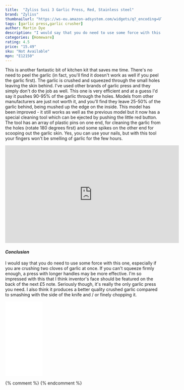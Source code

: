 ```yaml
---
title:  "Zyliss Susi 3 Garlic Press, Red, Stainless steel"
brand: "Zyliss"
thumbnailurl: "https://ws-eu.amazon-adsystem.com/widgets/q?_encoding=UTF8&ASIN=B006MST90G&Format=_SL160_&ID=AsinImage&MarketPlace=GB&ServiceVersion=20070822&WS=1&tag=codemartin04-21&language=en_GB"
tags: [garlic press,garlic crusher]
author: Martin Dye
description: "I would say that you do need to use some force with this one, especially if you are crushing two cloves of garlic at once."
categories: [Homeware]
rating: 4.5
price: "15.49"
sku: "Not Available"
mpn: "E12150"
---
```


This is another fantastic bit of kitchen kit that saves me time. There's no need to peel the garlic (in fact, you'll find
it doesn't work as well if you peel the garlic first). The garlic is crushed and squeezed through
the small holes leaving the skin behind. I've used other brands of garlic press and they simply don't do the job as well.
This one is very efficient and at a guess I'd say it pushes 90-95% of the garlic through the holes. Models from other
manufacturers are just not worth it, and you'll find they leave 25-50% of the garlic behind, being mushed up the edge on the inside.
This model has been improved - it still works as well as the previous model but it now has a special cleaning tool which can
be ejected by pushing the little red button. The tool has an array of plastic pins on one end, for cleaning the garlic from the
holes (rotate 180 degrees first) and some spikes on the other end for scooping out the garlic skin. Yes, you can use your
nails, but with this tool your fingers won't be smelling of garlic for the few hours.

<iframe width="560" height="315" src="https://www.youtube.com/embed/0KCwkkW80U8" frameborder="0" allow="accelerometer; autoplay; encrypted-media; gyroscope; picture-in-picture" allowfullscreen></iframe>

<h4><em>Conclusion</em></h4>

I would say that you do need to use some force with this one, especially if you are crushing two cloves of garlic
at once. If you can't squeeze firmly enough, a press with longer handles may be more effective.
I'm so impressed with this that I think inventor's face should be featured on the back of the next £5 note.
Seriously though, it's really the only garlic press you need. I also think it produces a better quality crushed garlic
compared to smashing with the side of the knife and / or finely chopping it.

<iframe style="width:120px;height:240px;" marginwidth="0" marginheight="0" scrolling="no" frameborder="0" src="//ws-eu.amazon-adsystem.com/widgets/q?ServiceVersion=20070822&OneJS=1&Operation=GetAdHtml&MarketPlace=GB&source=ac&ref=tf_til&ad_type=product_link&tracking_id={{site.affid}}&marketplace=amazon&region=GB&placement=B006MST90G&asins=B006MST90G&linkId=2302db6cd6a6b895fec5b1f61d42af01&show_border=true&link_opens_in_new_window=false&price_color=333333&title_color=0066c0&bg_color=f2f2f2">
</iframe>
	
{% comment %}
{% endcomment %}